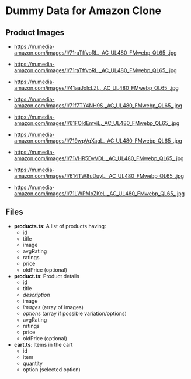 # Dummy Data for Amazon Clone

## Product Images

- https://m.media-amazon.com/images/I/71raTffvoRL._AC_UL480_FMwebp_QL65_.jpg

- https://m.media-amazon.com/images/I/71raTffvoRL._AC_UL480_FMwebp_QL65_.jpg

- https://m.media-amazon.com/images/I/41aaJolcLZL._AC_UL480_FMwebp_QL65_.jpg

- https://m.media-amazon.com/images/I/71f7TY4NH9S._AC_UL480_FMwebp_QL65_.jpg

- https://m.media-amazon.com/images/I/61FOldEmviL._AC_UL480_FMwebp_QL65_.jpg

- https://m.media-amazon.com/images/I/719wpVqXagL._AC_UL480_FMwebp_QL65_.jpg

- https://m.media-amazon.com/images/I/71VHR5DvVDL._AC_UL480_FMwebp_QL65_.jpg

- https://m.media-amazon.com/images/I/614TW8uDuyL._AC_UL480_FMwebp_QL65_.jpg

- https://m.media-amazon.com/images/I/71LWPMoZKeL._AC_UL480_FMwebp_QL65_.jpg

## Files
- **products.ts**: A list of products having:
  - id
  - title
  - image
  - avgRating
  - ratings
  - price
  - oldPrice (optional)
- **product.ts**: Product details
  - id
  - title
  - *description*
  - image
  - *images* (array of images)
  - *options* (array if possible variation/options)
  - avgRating
  - ratings
  - price
  - oldPrice (optional)
- **cart.ts**: Items in the cart
  - id
  - item
  - quantity
  - option (selected option)